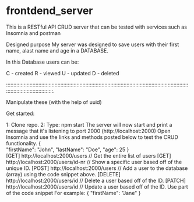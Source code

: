# frontdend_server
This is a RESTful API CRUD server that can be tested with services such as Insomnia and postman

Designed purpose
My server was designed to save users with their first name, alast name and age in  a DATABASE. 

In this Database users can be:

C - created R - viewed U - updated D - deleted

::::::::::::::::::::::::::::::::::::::::::::::::::::::::::::::::::::::::::::::::::::::::::::::::::::::::::::::::::::::::::::::::::::::::::::::::::::::::::::.

Manipulate these (with the help of uuid) 

Get started: 

1: Clone repo.
2: Type: npm start
The server will now start and print a message that it's listening to port 2000  (http://localhost:2000)
Open Insomnia and use the links and methods posted below to test the CRUD functionality.
{  
    "firstName": "John",
    "lastName": "Doe",
    "age": 25
}  
[GET]       http://localhost:2000/users        // Get the entire list of users
[GET]       http://localhost:2000/users/id-nr      // Show a specific user based off of the unique ID.
[POST]      http://localhost:2000/users        // Add a user to the database (array) using the code snippet above.
[DELETE]    http://localhost:2000/users/id      // Delete a user based off of the ID.
[PATCH]     http://localhost:2000/users/id      // Update a user based off of the ID. Use part of the code snippet
                                                   For example:
                                                   {
                                                        "firstName": "Jane"
                                                   }

